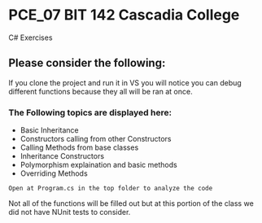 # PCE_07 BIT 142 Cascadia College
C# Exercises

## Please consider the following:
 If you clone the project and run it in VS you will notice you can debug different functions because they all will be ran at once.

### The Following topics are displayed here:
  - Basic Inheritance
  - Constructors calling from other Constructors
  - Calling Methods from base classes
  - Inheritance Constructors
  - Polymorphism explaination and basic methods
  - Overriding Methods
  
```
Open at Program.cs in the top folder to analyze the code
```

Not all of the functions will be filled out but at this portion of the class we did not have NUnit tests to consider. 
